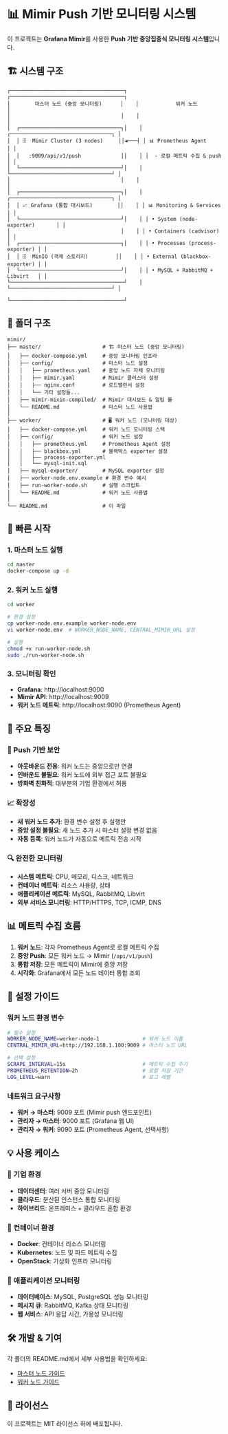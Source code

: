 # 📊 Mimir Push 기반 모니터링 시스템

이 프로젝트는 **Grafana Mimir**를 사용한 **Push 기반 중앙집중식 모니터링 시스템**입니다.

## 🏗️ 시스템 구조

```
┌─────────────────────────────────────┐    ┌─────────────────────────────────────┐
│        마스터 노드 (중앙 모니터링)      │    │            워커 노드                  │
│                                    │    │                                   │
│  ┌─────────────────────────────────┐│    │ ┌─────────────────────────────────┐ │
│  │ 🗄️  Mimir Cluster (3 nodes)     ││◄───┤ │ 📊 Prometheus Agent             │ │
│  │   :9009/api/v1/push             ││    │ │  - 로컬 메트릭 수집 & push       │ │
│  └─────────────────────────────────┘│    │ └─────────────────────────────────┘ │
│                                    │    │                                   │
│  ┌─────────────────────────────────┐│    │ ┌─────────────────────────────────┐ │
│  │ 📈 Grafana (통합 대시보드)        ││    │ │ 📊 Monitoring & Services        │ │
│  └─────────────────────────────────┘│    │ │ • System (node-exporter)       │ │
│                                    │    │ │ • Containers (cadvisor)        │ │
│  ┌─────────────────────────────────┐│    │ │ • Processes (process-exporter) │ │
│  │ 🗄️  MinIO (객체 스토리지)         ││    │ │ • External (blackbox-exporter) │ │
│  └─────────────────────────────────┘│    │ │ • MySQL + RabbitMQ + Libvirt   │ │
└─────────────────────────────────────┘    │ └─────────────────────────────────┘ │
                                          └─────────────────────────────────────┘
```

## 📁 폴더 구조

```
mimir/
├── master/                    # 🏗️ 마스터 노드 (중앙 모니터링)
│   ├── docker-compose.yml     # 중앙 모니터링 인프라
│   ├── config/                # 마스터 노드 설정
│   │   ├── prometheus.yaml    # 중앙 노드 자체 모니터링
│   │   ├── mimir.yaml         # Mimir 클러스터 설정
│   │   ├── nginx.conf         # 로드밸런서 설정
│   │   └── 기타 설정들...
│   ├── mimir-mixin-compiled/  # Mimir 대시보드 & 알림 룰
│   └── README.md              # 마스터 노드 사용법
│
├── worker/                    # 🖥️ 워커 노드 (모니터링 대상)
│   ├── docker-compose.yml     # 워커 노드 모니터링 스택
│   ├── config/                # 워커 노드 설정
│   │   ├── prometheus.yml     # Prometheus Agent 설정
│   │   ├── blackbox.yml       # 블랙박스 exporter 설정
│   │   ├── process-exporter.yml
│   │   └── mysql-init.sql
│   ├── mysql-exporter/        # MySQL exporter 설정
│   ├── worker-node.env.example # 환경 변수 예시
│   ├── run-worker-node.sh     # 실행 스크립트
│   └── README.md              # 워커 노드 사용법
│
└── README.md                  # 이 파일
```

## 🚀 빠른 시작

### 1. 마스터 노드 실행
```bash
cd master
docker-compose up -d
```

### 2. 워커 노드 실행
```bash
cd worker

# 환경 설정
cp worker-node.env.example worker-node.env
vi worker-node.env  # WORKER_NODE_NAME, CENTRAL_MIMIR_URL 설정

# 실행
chmod +x run-worker-node.sh
sudo ./run-worker-node.sh
```

### 3. 모니터링 확인
- **Grafana**: http://localhost:9000
- **Mimir API**: http://localhost:9009
- **워커 노드 메트릭**: http://localhost:9090 (Prometheus Agent)

## 🎯 주요 특징

### 🔐 Push 기반 보안
- **아웃바운드 전용**: 워커 노드는 중앙으로만 연결
- **인바운드 불필요**: 워커 노드에 외부 접근 포트 불필요
- **방화벽 친화적**: 대부분의 기업 환경에서 허용

### 📈 확장성
- **새 워커 노드 추가**: 환경 변수 설정 후 실행만
- **중앙 설정 불필요**: 새 노드 추가 시 마스터 설정 변경 없음
- **자동 등록**: 워커 노드가 자동으로 메트릭 전송 시작

### 🔍 완전한 모니터링
- **시스템 메트릭**: CPU, 메모리, 디스크, 네트워크
- **컨테이너 메트릭**: 리소스 사용량, 상태
- **애플리케이션 메트릭**: MySQL, RabbitMQ, Libvirt
- **외부 서비스 모니터링**: HTTP/HTTPS, TCP, ICMP, DNS

## 📊 메트릭 수집 흐름

1. **워커 노드**: 각자 Prometheus Agent로 로컬 메트릭 수집
2. **중앙 Push**: 모든 워커 노드 → Mimir (`/api/v1/push`)
3. **통합 저장**: 모든 메트릭이 Mimir에 중앙 저장
4. **시각화**: Grafana에서 모든 노드 데이터 통합 조회

## 🔧 설정 가이드

### 워커 노드 환경 변수
```bash
# 필수 설정
WORKER_NODE_NAME=worker-node-1              # 워커 노드 이름
CENTRAL_MIMIR_URL=http://192.168.1.100:9009 # 마스터 노드 URL

# 선택 설정
SCRAPE_INTERVAL=15s                         # 메트릭 수집 주기
PROMETHEUS_RETENTION=2h                     # 로컬 저장 기간
LOG_LEVEL=warn                              # 로그 레벨
```

### 네트워크 요구사항
- **워커 → 마스터**: 9009 포트 (Mimir push 엔드포인트)
- **관리자 → 마스터**: 9000 포트 (Grafana 웹 UI)
- **관리자 → 워커**: 9090 포트 (Prometheus Agent, 선택사항)

## 💡 사용 케이스

### 🏢 기업 환경
- **데이터센터**: 여러 서버 중앙 모니터링
- **클라우드**: 분산된 인스턴스 통합 모니터링
- **하이브리드**: 온프레미스 + 클라우드 혼합 환경

### 🐳 컨테이너 환경
- **Docker**: 컨테이너 리소스 모니터링
- **Kubernetes**: 노드 및 파드 메트릭 수집
- **OpenStack**: 가상화 인프라 모니터링

### 🔧 애플리케이션 모니터링
- **데이터베이스**: MySQL, PostgreSQL 성능 모니터링
- **메시지 큐**: RabbitMQ, Kafka 상태 모니터링
- **웹 서비스**: API 응답 시간, 가용성 모니터링

## 🛠️ 개발 & 기여

각 폴더의 README.md에서 세부 사용법을 확인하세요:
- [마스터 노드 가이드](master/README.md)
- [워커 노드 가이드](worker/README.md)

## 📝 라이선스

이 프로젝트는 MIT 라이선스 하에 배포됩니다.

